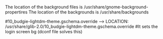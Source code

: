 The location of the background files is /usr/share/gnome-background-propertires
The location of the backgrounds is /usr/share/backgrounds





#10_budgie-lightdm-theme.gschema.override --> LOCATION: /usr/share/glib-2.0/10_budgie-lightdm-theme.gschema.override
#It sets the login screen bg (dconf file solves this)
